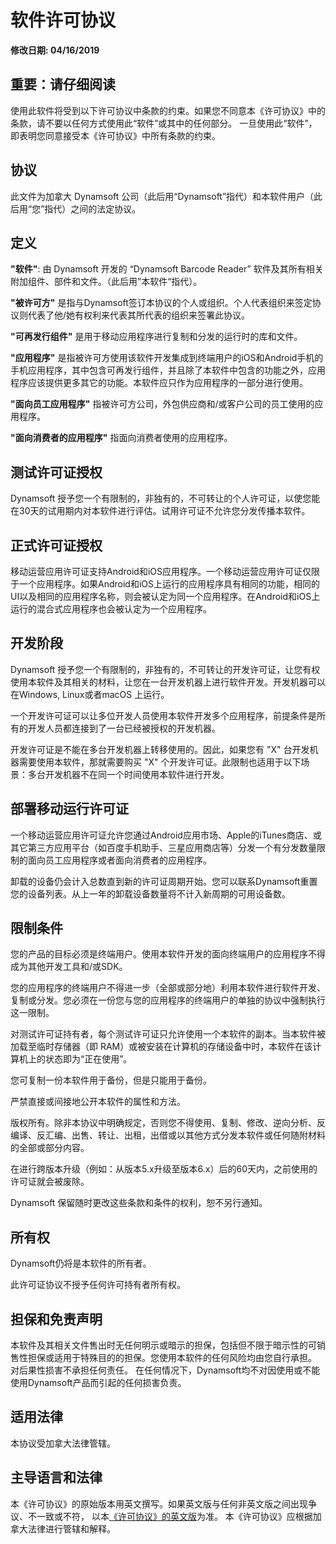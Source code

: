 # 软件许可协议

**修改日期: 04/16/2019**

## 重要：请仔细阅读 

使用此软件将受到以下许可协议中条款的约束。如果您不同意本《许可协议》中的条款，请不要以任何方式使用此“软件”或其中的任何部分。 一旦使用此“软件”，即表明您同意接受本《许可协议》中所有条款的约束。

## 协议

此文件为加拿大 Dynamsoft 公司（此后用“Dynamsoft”指代）和本软件用户（此后用“您”指代）之间的法定协议。

## 定义

**"软件"**: 由 Dynamsoft 开发的 “Dynamsoft Barcode Reader” 软件及其所有相关附加组件、部件和文件。（此后用”本软件“指代）。

**"被许可方"** 是指与Dynamsoft签订本协议的个人或组织。个人代表组织来签定协议则代表了他/她有权利来代表其所代表的组织来签署此协议。

**"可再发行组件"** 是用于移动应用程序进行复制和分发的运行时的库和文件。

**"应用程序"** 是指被许可方使用该软件开发集成到终端用户的iOS和Android手机的手机应用程序，其中包含可再发行组件，并且除了本软件中包含的功能之外，应用程序应该提供更多其它的功能。本软件应只作为应用程序的一部分进行使用。

**"面向员工应用程序"** 指被许可方公司，外包供应商和/或客户公司的员工使用的应用程序。

**"面向消费者的应用程序"** 指面向消费者使用的应用程序。


## 测试许可证授权

Dynamsoft 授予您一个有限制的，非独有的，不可转让的个人许可证，以使您能在30天的试用期内对本软件进行评估。试用许可证不允许您分发传播本软件。


## 正式许可证授权

移动运营应用许可证支持Android和iOS应用程序。一个移动运营应用许可证仅限于一个应用程序。如果Android和iOS上运行的应用程序具有相同的功能，相同的UI以及相同的应用程序名称，则会被认定为同一个应用程序。在Android和iOS上运行的混合式应用程序也会被认定为一个应用程序。

## 开发阶段

Dynamsoft 授予您一个有限制的，非独有的，不可转让的开发许可证，让您有权使用本软件及其相关的材料，让您在一台开发机器上进行软件开发。开发机器可以在Windows, Linux或者macOS 上运行。

一个开发许可证可以让多位开发人员使用本软件开发多个应用程序，前提条件是所有的开发人员都连接到了一台已经被授权的开发机器。

开发许可证是不能在多台开发机器上转移使用的。因此，如果您有 "X" 台开发机器需要使用本软件，那就需要购买 "X" 个开发许可证。此限制也适用于以下场景：多台开发机器不在同一个时间使用本软件进行开发。

## 部署移动运行许可证

一个移动运营应用许可证允许您通过Android应用市场、Apple的iTunes商店、或其它第三方应用平台（如百度手机助手、三星应用商店等）分发一个有分发数量限制的面向员工应用程序或者面向消费者的应用程序。

卸载的设备仍会计入总数直到新的许可证周期开始。您可以联系Dynamsoft重置您的设备列表。从上一年的卸载设备数量将不计入新周期的可用设备数。

## 限制条件

您的产品的目标必须是终端用户。使用本软件开发的面向终端用户的应用程序不得成为其他开发工具和/或SDK。

您的应用程序的终端用户不得进一步（全部或部分地）利用本软件进行软件开发、复制或分发。您必须在一份您与您的应用程序的终端用户的单独的协议中强制执行这一限制。

对测试许可证持有者，每个测试许可证只允许使用一个本软件的副本。当本软件被加载至临时存储器（即 RAM）或被安装在计算机的存储设备中时，本软件在该计算机上的状态即为“正在使用”。

您可复制一份本软件用于备份，但是只能用于备份。

严禁直接或间接地公开本软件的属性和方法。

版权所有。除非本协议中明确规定，否则您不得使用、复制、修改、逆向分析、反编译、反汇编、出售、转让、出租，出借或以其他方式分发本软件或任何随附材料的全部或部分内容。

在进行跨版本升级（例如：从版本5.x升级至版本6.x）后的60天内，之前使用的许可证就会被废除。

Dynamsoft 保留随时更改这些条款和条件的权利，恕不另行通知。

## 所有权

Dynamsoft仍将是本软件的所有者。

此许可证协议不授予任何许可持有者所有权。


## 担保和免责声明

本软件及其相关文件售出时无任何明示或暗示的担保，包括但不限于暗示性的可销售性担保或适用于特殊目的的担保。您使用本软件的任何风险均由您自行承担。
对后果性损害不承担任何责任。 在任何情况下，Dynamsoft均不对因使用或不能使用Dynamsoft产品而引起的任何损害负责。

## 适用法律

本协议受加拿大法律管辖。

## 主导语言和法律 ##
本《许可协议》的原始版本用英文撰写。如果英文版与任何非英文版之间出现争议、不一致或不符， 以本[《许可协议》的英文版](https://www.dynamsoft.com/Products/barcode-reader-license-agreement.aspx)为准。 本《许可协议》应根据加拿大法律进行管辖和解释。